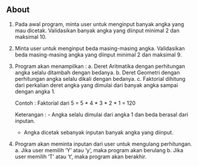 ## About


1. Pada awal program, minta user untuk menginput banyak angka yang mau dicetak. Validasikan banyak angka yang diinput minimal 2 dan maksimal 10.
2. Minta user untuk menginput beda masing-masing angka. Validasikan beda masing-masing angka yang diinput minimal 2 dan maksimal 9.

3. Program akan menampilkan :
   a. Deret Aritmatika dengan perhitungan angka selalu ditambah dengan bedanya. 
   b. Deret Geometri dengan perhitungan angka selalu dikali dengan bedanya.
   c. Faktorial dihitung dari perkalian deret angka yang dimulai dari banyak angka sampai dengan angka 1.

   Contoh : Faktorial dari 5 = 5 * 4 * 3 * 2 * 1 = 120
    
   Keterangan : 	- Angka selalu dimulai dari angka 1 dan beda berasal dari inputan.                
   - Angka dicetak sebanyak inputan banyak angka yang diinput.

4. Program akan meminta inputan dari user untuk mengulang perhitungan.
   a. Jika user memilih ‘Y’ atau ‘y’, maka program akan berulang
   b. Jika user memilih ‘T’ atau ‘t’,  maka program akan berakhir.
